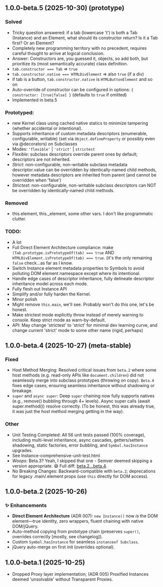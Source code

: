## 1.0.0-beta.5 (2025-10-30) (prototype)

### Solved
  - Tricky question answered: if a tab (lowercase 't') is both a Tab (Instance) and an Element, what should its constructor return? Is it a Tab first? Or an Element?
  - Completely new programming territory with no precedent, requires careful thought to arrive at logical conclusion.
  - Answer: Constructors are, you guessed it, objects, so add both, but prioritize its (most semantically accurate) class definition.
  - `tab.constructor === Tab` => `true`
  - `tab.constructor.native === HTMLDivElement` => also `true` (if a div)
  - if tab is a button, `tab.constructor.native` is `HTMLButtonElement` and so on
  - Auto-override of constructor can be configured in options: `{ constructor: [true|false] }` (defaults to `true` if omitted)
  - Implemented in beta.5

### Prototyped:
  - new Kernel class using cached native statics to minimize tampering (whether accidental or intentional).
  - Supports inheritance of custom metadata descriptors (enumerable, configurable, writable) (set via `Object.defineProperty` or possibly even via @decorators) on Subclasses
  - Modes: `'flexible'` | `'strict'` | `strictest`
  - *Flexible*: subclass descriptors override parent ones by default; descriptors are not inherited.
  - *Strict*: non-configurable, non-writable subclass metadata descriptor.value can be overridden by identically-named child methods, however metadata descriptors are inherited from parent (and cannot be overridden when 'false')
  - *Strictest*: non-configurable, non-writable subclass descriptors can NOT be overridden by identically-named child methods.

### Removed
  - this.element, this._element, some other vars. I don't like programmatic clutter.

### TODO:
  - A lot
  - Full Direct Element Architecture compliance: make `(Tab.prototype.isPrototypeOf(tab) === true` AND `HTMLDivElement.isPrototypeOf(tab) === true`. (it's the only remaining `false` check...as far as I know.
  - Switch Instance element metadata properties to Symbols to avoid polluting DOM element namespace except where its intentional.
  - Handle edge cases of descriptor inheritance, fully delineate descriptor inheritance model across each mode.
  - Fully flesh out Instance API
  - Simplify and/or fully harden the Kernel.
  - Minor polish
  - Might remove `this.main`, we'll see. Probably won't do this one, let's be honest.
  - Make strictest mode explicitly throw instead of merely warning to console. Keep strict mode as warn-by-default.
  - API: May change 'strictest' to 'strict' for minimal dev learning curve, and change current 'strict' mode to some other name (rigid, perhaps)

## 1.0.0-beta.4 (2025-10-27) (meta-stable)

### Fixed
  - Host Method Merging: Resolved critical issues from `beta.2` where some host methods (e.g. read-only APIs like `document.children`) did not seamlessly merge into subclass prototypes (throwing on copy). `Beta.4` fixes edge cases, ensuring seamless inheritance without shadowing or breakage.
  - `super` and `async super`: Deep `super` chaining now fully supports natives (e.g., remove() bubbling through 4+ levels).
Async super calls (await super.method()) resolve correctly. (To be honest, this was already true, it was just the host method merging getting in the way).

### Other
  - Unit Testing Completed: All 56 unit tests passed (100% coverage), including multi-level inheritance, async cascades, getters/setters shadowing, static factories, error bubbling, and `Symbol.hasInstance` upgrades.
  - See Instance-comprehensive-unit-test.html
  - *Woops*: Beta.3? Yeah, I skipped that one - Semver deemed skipping a version appropriate. 😅 Full diff: [beta.2...beta.4](link-to-compare).
  - No Breaking Changes: Backward-compatible with `beta.2`; deprecations for legacy .main/.element props (use `this` directly for DOM access).

## 1.0.0-beta.2 (2025-10-26)
### ✨ Enhancements
- **Direct Element Architecture** (ADR 007): `new Instance()` now *is* the DOM element—true identity, zero wrappers, fluent chaining with native DOM/jQuery.
- Auto-method copying from prototype chain (preserves `super()`, overrides correctly [mostly, see changelog]).
- Custom `Symbol.hasInstance` for seamless `instanceof Subclass`.
- jQuery auto-merge on first init (overrides optional).

## 1.0.0-beta.1 (2025-10-25)
  - Dropped Proxy layer implementation; (ADR 005) Proxified Instances deemed 'unsolvable' without Transparent Proxies.
